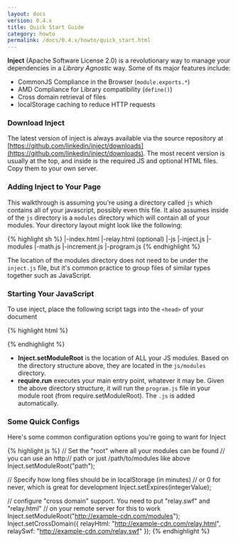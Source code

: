 ```yaml
---
layout: docs
version: 0.4.x
title: Quick Start Guide
category: howto
permalink: /docs/0.4.x/howto/quick_start.html
---
```


**Inject** (Apache Software License 2.0) is a revolutionary way to manage your dependencies in a *Library Agnostic* way. Some of its major features include:

* CommonJS Compliance in the Browser (`module.exports.*`)
* AMD Compliance for Library compatibility (`define()`)
* Cross domain retrieval of files
* localStorage caching to reduce HTTP requests

### Download Inject

The latest version of inject is always available via the source repository at [https://github.com/linkedin/inject/downloads](https://github.com/linkedin/inject/downloads). The most recent version is usually at the top, and inside is the required JS and optional HTML files. Copy them to your own server.

### Adding Inject to Your Page

This walkthrough is assuming you're using a directory called `js` which contains all of your javascript, possibly even this file. It also assumes inside of the `js` directory is a `modules` directory which will contain all of your modules. Your directory layout might look like the following:

{% highlight sh %}
|-index.html
|-relay.html (optional)
|-js
    |-inject.js
    |-modules
      |-math.js
      |-increment.js
      |-program.js
{% endhighlight %}

The location of the modules directory does not need to be under the `inject.js` file, but it's common practice to group files of similar types together such as JavaScript.

### Starting Your JavaScript

To use inject, place the following script tags into the `<head>` of your document

{% highlight html %}
<script type="text/javascript" src="inject.js"></script>
<script type="text/javascript">
  Inject.setModuleRoot("/js/modules");
  require.run("program");
</script>
{% endhighlight %}

* **Inject.setModuleRoot** is the location of ALL your JS modules. Based on the directory structure above, they are located in the `js/modules` directory.
* **require.run** executes your main entry point, whatever it may be. Given the above directory structure, it will run the `program.js` file in your module root (from require.setModuleRoot). The `.js` is added automatically.

### Some Quick Configs

Here's some common configuration options you're going to want for Inject

{% highlight js %}
// Set the "root" where all your modules can be found
// you can use an http:// path or just /path/to/modules like above
Inject.setModuleRoot("path");

// Specify how long files should be in localStorage (in minutes)
// or 0 for never, which is great for development
Inject.setExpires(integerValue);

// configure "cross domain" support. You need to put "relay.swf" and "relay.html"
// on your remote server for this to work
Inject.setModuleRoot("http://example-cdn.com/modules");
Inject.setCrossDomain({
  relayHtml: "http://example-cdn.com/relay.html",
  relaySwf: "http://example-cdn.com/relay.swf"
});
{% endhighlight %}
